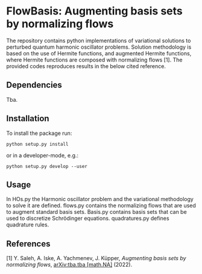 # FlowBasis: Augmenting basis sets by normalizing flows

The repository contains python implementations of variational solutions to perturbed quantum harmonic oscillator problems. Solution methodology is based on the use of Hermite functions, and augmented Hermite functions, where Hermite functions are composed with normalizing flows [1]. The provided codes reproduces results in the below cited reference.

## Dependencies

Tba.

## Installation

To install the package run:
```
python setup.py install
```
or in a developer-mode, e.g.:
```
python setup.py develop --user
```

## Usage

In HOs.py the Harmonic oscillator problem and the variational methodology to solve it are defined. flows.py contains the normalizing flows that are used to augment standard basis sets. Basis.py contains basis sets that can be used to discretize Schrödinger equations. quadratures.py defines quadrature rules.   


## References

[1] Y. Saleh, A. Iske, A. Yachmenev, J. Küpper, *Augmenting basis sets by normalizing flows*, [arXiv:tba.tba [math.NA]]( tba) (2022).
